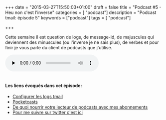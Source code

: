 +++
date = "2015-03-27T15:50:03+01:00"
draft = false
title = "Podcast #5 - Heu non c'est l'inverse"
categories = [ "podcast"]
description = "Podcast tmail: épisode 5"
keywords = ["podcast"]
tags = [ "podcast"]

+++

Cette semaine il est question de logs, de message-id, de majuscules qui deviennent des minuscules (ou l'inverse je ne sais plus), de verbes et pour finir je vous parle du client de podcasts que j'utilise.

<div class="player">
    <audio controls preload="none">
        <!-- Audio files -->
        <source src="http://podstats.toorop.fr/p/tmail/5" type="audio/mp3">
        <!-- Fallback for browsers that don't support the <audio> element -->
        <div>
            <a href="http://podstats.toorop.fr/p/tmail/5">Download</a>
        </div>
    </audio>
</div>
<br>

<!--more-->

#### Les liens évoqués dans cet épisode:

<ul>
<li><a href="/doc/logs/" title="configuration des logs du serveur SMTP tmail">Configurer les logs tmail</a></li>
<li><a href="http://www.shiftyjelly.com/pocketcasts" title="Pocketcasts: application pour lire vos podcasts">Pocketcasts</a></li>
<li><a href="https://raw.githubusercontent.com/Toorop/My-subscribed-podcasts/master/podcasts_opml.xml" target="_blank">De quoi nourrir votre lecteur de podcasts avec mes abonnements</a></li>

<li><a href="https://twitter.com/poroot" title="Toorop sur twitter" target="_blank">Pour me suivre sur twitter c'est ici</a></li></ul> 
